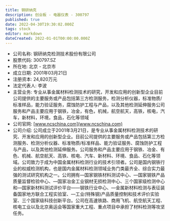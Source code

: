 ```yaml
---
title: 钢研纳克
description: 创业板 - 电器仪表 - 300797
published: true
date: 2022-04-30T19:30:02.000Z
tags: stock
editor: markdown
dateCreated: 2022-01-01T00:00:00.000Z
---
```


- 公司名称: 钢研纳克检测技术股份有限公司
- 股票代码: 300797.SZ
- 所在地: 北京 - 北京市
- 成立日期: 2001年03月21日
- 注册资本: 24,820万元
- 法定代表人: 李波
- 主营业务: 专业从事金属材料检测技术的研究，开发和应用的创新型企业目前公司提供的主要服务或产品包括第三方检测服务，检测分析仪器，标准物质/标准样品，能力验证服务，腐蚀防护工程与产品，以及其他检测延伸服务公司服务和产品主要应用于钢铁，冶金，有色，机械，航空航天，高铁，核电，汽车，新材料，环境，食品，石化等领域
- 公司官网: [www.ncschina.com](www.ncschina.com)
- 公司介绍: 公司成立于2001年3月21日，是专业从事金属材料检测技术的研究、开发和应用的创新型企业。目前公司提供的主要服务或产品包括第三方检测服务、检测分析仪器、标准物质/标准样品、能力验证服务、腐蚀防护工程与产品，以及其他检测延伸服务。公司服务和产品主要应用于钢铁、冶金、有色、机械、航空航天、高铁、核电、汽车、新材料、环境、食品、石化等领域。公司致力于成为中国金属材料检测行业的技术引领者。公司是国内钢铁行业的权威检测机构，也是国内金属材料检测领域业务门类最齐全、综合实力最强的测试研究机构之一。公司拥有―国家钢铁材料测试中心、―国家钢铁产品质量监督检验中心、―国家冶金工业钢材无损检测中心、三个国家级检测中心和―国家新材料测试评价平台——钢铁行业中心、―金属新材料检测与表征装备国家地方联合工程实验室、―工业(特殊钢)产品质量控制和技术评价实验室、三个国家级科技创新平台。公司在高速铁路、商用飞机、航空航天工程、核电工业以及北京奥运会等国家重大工程、重点项目中承担了材料检测等攻坚任务。


